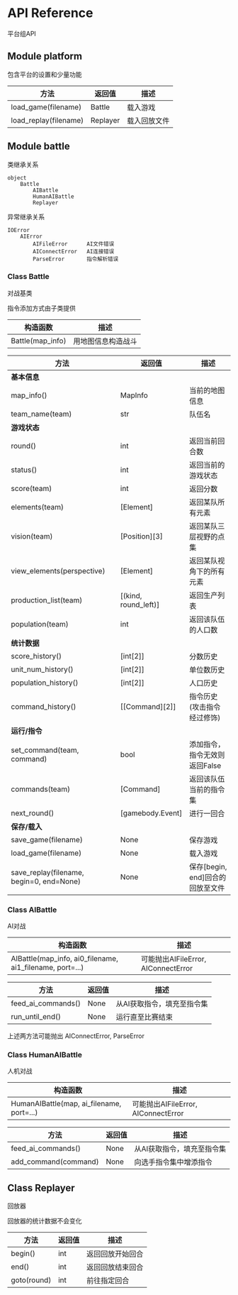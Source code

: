 # API Reference
平台组API

## Module platform
包含平台的设置和少量功能

|          方法         |  返回值  |     描述     |
|-----------------------|----------|--------------|
| load_game(filename)   | Battle   | 载入游戏     |
| load_replay(filename) | Replayer | 载入回放文件 |

## Module battle

类继承关系

    object
        Battle
            AIBattle
            HumanAIBattle
            Replayer

异常继承关系

    IOError
        AIError
            AIFileError      AI文件错误
            AIConnectError   AI连接错误
            ParseError       指令解析错误


### Class Battle
对战基类

指令添加方式由子类提供

|     构造函数     |        描述        |
|------------------|--------------------|
| Battle(map_info) | 用地图信息构造战斗 |

|                   方法                   |        返回值        |               描述               |
|------------------------------------------|----------------------|----------------------------------|
| **基本信息**                             |                      |                                  |
| map_info()                               | MapInfo              | 当前的地图信息                   |
| team_name(team)                          | str                  | 队伍名                           |
| **游戏状态**                             |                      |                                  |
| round()                                  | int                  | 返回当前回合数                   |
| status()                                 | int                  | 返回当前的游戏状态               |
| score(team)                              | int                  | 返回分数                         |
| elements(team)                           | [Element]            | 返回某队所有元素                 |
| vision(team)                             | [Position][3]        | 返回某队三层视野的点集           |
| view_elements(perspective)               | [Element]            | 返回某队视角下的所有元素         |
| production_list(team)                    | [(kind, round_left)] | 返回生产列表                     |
| population(team)                         | int                  | 返回该队伍的人口数               |
| **统计数据**                             |                      |                                  |
| score_history()                          | [int[2]]             | 分数历史                         |
| unit_num_history()                       | [int[2]]             | 单位数历史                       |
| population_history()                     | [int[2]]             | 人口历史                         |
| command_history()                        | [[Command][2]]       | 指令历史 (攻击指令经过修饰)      |
| **运行/指令**                            |                      |                                  |
| set_command(team, command) | bool                 | 添加指令，指令无效则返回False |
| commands(team)                           | [Command]            | 返回该队伍当前的指令集           |
| next_round()                             | [gamebody.Event]     | 进行一回合                       |
| **保存/载入**                            |                      |                                  |
| save_game(filename)                      | None                 | 保存游戏                         |
| load_game(filename)                      | None                 | 载入游戏                         |
| save_replay(filename, begin=0, end=None) | None                 | 保存[begin, end]回合的回放至文件 |


### Class AIBattle
AI对战

|                         构造函数                         |                 描述                |
|----------------------------------------------------------|-------------------------------------|
| AIBattle(map_info, ai0_filename, ai1_filename, port=...) | 可能抛出AIFileError, AIConnectError |

|        方法        | 返回值 |            描述            |
|--------------------|--------|----------------------------|
| feed_ai_commands() | None   | 从AI获取指令，填充至指令集 |
| run_until_end()    | None   | 运行直至比赛结束           |

上述两方法可能抛出 AIConnectError, ParseError


### Class HumanAIBattle
人机对战

|             构造函数            |                 描述                |
|---------------------------------|-------------------------------------|
| HumanAIBattle(map, ai_filename, port=...) | 可能抛出AIFileError, AIConnectError |

|         方法         | 返回值 |            描述            |
|----------------------|--------|----------------------------|
| feed_ai_commands()   | None   | 从AI获取指令，填充至指令集 |
| add_command(command) | None   | 向选手指令集中增添指令     |


## Class Replayer
回放器

回放器的统计数据不会变化

|     方法    | 返回值 |       描述       |
|-------------|--------|------------------|
| begin()     | int    | 返回回放开始回合 |
| end()       | int    | 返回回放结束回合 |
| goto(round) | int    | 前往指定回合     |
